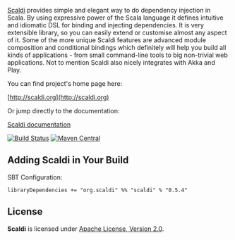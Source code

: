 [Scaldi](http://scaldi.org) provides simple and elegant way to do dependency injection in Scala. By using expressive power of the Scala language
      it defines intuitive and idiomatic DSL for binding and injecting dependencies. It is very extensible library, so you can easily extend or customise
      almost any aspect of it. Some of the more unique Scaldi features are advanced module composition and conditional bindings which definitely will
      help you build all kinds of applications - from small command-line tools to big non-trivial web applications. Not to mention Scaldi also nicely integrates with Akka and Play.

You can find project's home page here:

[http://scaldi.org](http://scaldi.org)

Or jump directly to the documentation:

[Scaldi documentation](http://scaldi.org/learn/)

[![Build Status](https://travis-ci.org/scaldi/scaldi.png?branch=master)](https://travis-ci.org/scaldi/scaldi) [![Maven Central](https://maven-badges.herokuapp.com/maven-central/org.scaldi/scaldi_2.11/badge.svg)](https://maven-badges.herokuapp.com/maven-central/org.scaldi/scaldi_2.11)

## Adding Scaldi in Your Build

SBT Configuration:

    libraryDependencies += "org.scaldi" %% "scaldi" % "0.5.4"

## License

**Scaldi** is licensed under [Apache License, Version 2.0](http://www.apache.org/licenses/LICENSE-2.0).
